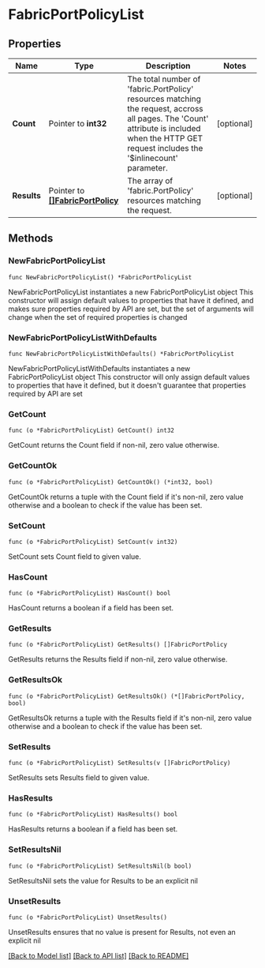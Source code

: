 # FabricPortPolicyList

## Properties

Name | Type | Description | Notes
------------ | ------------- | ------------- | -------------
**Count** | Pointer to **int32** | The total number of &#39;fabric.PortPolicy&#39; resources matching the request, accross all pages. The &#39;Count&#39; attribute is included when the HTTP GET request includes the &#39;$inlinecount&#39; parameter. | [optional] 
**Results** | Pointer to [**[]FabricPortPolicy**](FabricPortPolicy.md) | The array of &#39;fabric.PortPolicy&#39; resources matching the request. | [optional] 

## Methods

### NewFabricPortPolicyList

`func NewFabricPortPolicyList() *FabricPortPolicyList`

NewFabricPortPolicyList instantiates a new FabricPortPolicyList object
This constructor will assign default values to properties that have it defined,
and makes sure properties required by API are set, but the set of arguments
will change when the set of required properties is changed

### NewFabricPortPolicyListWithDefaults

`func NewFabricPortPolicyListWithDefaults() *FabricPortPolicyList`

NewFabricPortPolicyListWithDefaults instantiates a new FabricPortPolicyList object
This constructor will only assign default values to properties that have it defined,
but it doesn't guarantee that properties required by API are set

### GetCount

`func (o *FabricPortPolicyList) GetCount() int32`

GetCount returns the Count field if non-nil, zero value otherwise.

### GetCountOk

`func (o *FabricPortPolicyList) GetCountOk() (*int32, bool)`

GetCountOk returns a tuple with the Count field if it's non-nil, zero value otherwise
and a boolean to check if the value has been set.

### SetCount

`func (o *FabricPortPolicyList) SetCount(v int32)`

SetCount sets Count field to given value.

### HasCount

`func (o *FabricPortPolicyList) HasCount() bool`

HasCount returns a boolean if a field has been set.

### GetResults

`func (o *FabricPortPolicyList) GetResults() []FabricPortPolicy`

GetResults returns the Results field if non-nil, zero value otherwise.

### GetResultsOk

`func (o *FabricPortPolicyList) GetResultsOk() (*[]FabricPortPolicy, bool)`

GetResultsOk returns a tuple with the Results field if it's non-nil, zero value otherwise
and a boolean to check if the value has been set.

### SetResults

`func (o *FabricPortPolicyList) SetResults(v []FabricPortPolicy)`

SetResults sets Results field to given value.

### HasResults

`func (o *FabricPortPolicyList) HasResults() bool`

HasResults returns a boolean if a field has been set.

### SetResultsNil

`func (o *FabricPortPolicyList) SetResultsNil(b bool)`

 SetResultsNil sets the value for Results to be an explicit nil

### UnsetResults
`func (o *FabricPortPolicyList) UnsetResults()`

UnsetResults ensures that no value is present for Results, not even an explicit nil

[[Back to Model list]](../README.md#documentation-for-models) [[Back to API list]](../README.md#documentation-for-api-endpoints) [[Back to README]](../README.md)


